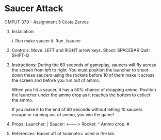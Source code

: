 Saucer Attack
===========
CMPUT 379 - Assignment 3
Costa Zervos

1. Installation:

	i. Run make saucer
	ii. Run ./saucer

2. Controls:
	Move: LEFT and RIGHT arrow keys.
	Shoot: SPACEBAR
	Quit: SHIFT-Q

3. Instructions:
	During the 60 seconds of gameplay, saucers will fly across the screen
	from left to right. You must position the launcher to shoot down these
	saucers using the rockets before 10 of them make it across the screen
	and before you run out of ammo.

	When you hit a saucer, it has a 50% chance of dropping ammo. Position
	the launcher under the ammo drop as it reaches the bottom to collect the
	ammo.

	If you make it to the end of 60 seconds without letting 10 saucers
	escape or running out of ammo, you win the game!

4. Props:
	Launcher: |
	Saucer: <--->
	Rocket: ^
	Ammo drop: #

5. References:
	Based off of tanimate.c used in the lab.
